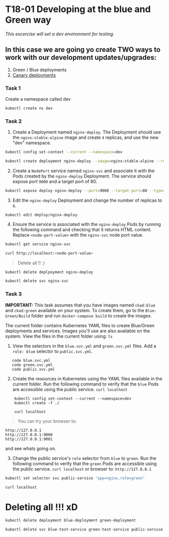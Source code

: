 # T18-01 Developing at the blue and Green way

*This excercise will set a dev environment for testing.*

## In this case we are going yo create TWO ways to work with our development updates/upgrades:
1) Green / Blue deployments
2) [Canary deployments](https://kubernetes.io/docs/concepts/workloads/management/#canary-deployments)



### Task 1
Create a namespace called dev
```sh
kubectl create ns dev
```

### Task 2

1. Create a Deployment named `nginx-deploy`. The Deployment should use the `nginx:stable-alpine` image and create `4` replicas, and use the new "dev" namespace.
```sh
kubectl config set-context --current --namespace=dev
```
```sh
kubectl create deployment nginx-deploy --image=nginx:stable-alpine --replicas=4 --port=80
```

2. Create a `NodePort` service named `nginx-svc` and associate it with the Pods created by the `nginx-deploy` Deployment. The service should expose port `9000` and a target port of 80.

```sh
kubectl expose deploy nginx-deploy --port=9000 --target-port=80 --type=NodePort --name=nginx-svc --type=LoadBalancer
```

3. Edit the `nginx-deploy` Deployment and change the number of replicas to `6`.
```
kubectl edit deploy/nginx-deploy
```

4. Ensure the service is associated with the `nginx-deploy` Pods by running the following command and checking that it returns HTML content. Replace `<node-port-value>` with the `nginx-svc` node port value.

```sh
kubectl get service nginx-svc

curl http://localhost:<node-port-value>
```
> Delete all !! :)
```sh
kubectl delete deplpoyment nginx-deploy

kubectl delete svc nginx-svc
```

### Task 3

**IMPORTANT:** This task assumes that you have images named `ckad:blue` and `ckad:green` available on your system. To create them, go to the `Blue-Green/Build` folder and run `docker-compose build` to create the images.

The current folder contains Kubernetes YAML files to create Blue/Green deployments and services. Images you'll use are also available on the system. View the files in the current folder using: `ls`

1. View the selectors in the `blue.svc.yml` and `green.svc.yml` files. Add a `role: blue` selector to `public.svc.yml`.

 ```
    code blue.svc.yml
    code green.svc.yml
    code public.svc.yml
  ```

2. Create the resources in Kubernetes using the YAML files available in the current folder. Run the following command to verify that the `blue` Pods are accessible using the public service. `curl localhost`

```
    kubectl config set-context --current --namespace=dev
    kubectl create -f ./

    curl localhost
  ```
  > You can try your browser to:
  ```
  http://127.0.0.1
  http://127.0.0.1:9000
  http://127.0.0.1:9001
```
and see whats going on.

3. Change the public service's `role` selector from `blue` to `green`. Run the following command to verify that the `green` Pods are accessible using the public service.    `curl localhost` or browser to: `http://127.0.0.1`

  ```sh
  kubectl set selector svc public-service "app=nginx,role=green"
  ```    
  ```
  curl localhost
  ```

  # Deleting all !!! xD

 ```sh
 kubectl delete deployment blue-deployment green-deployment
 
 kubectl delete svc blue-test-service green-test-service public-service
 ``` 
